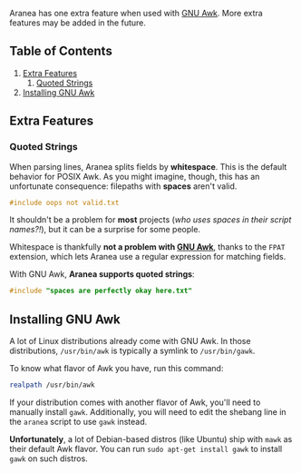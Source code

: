 Aranea has one extra feature when used with [GNU Awk][1]. More extra features may be added in the future.

## Table of Contents

1. [Extra Features](#extra-features)
    1. [Quoted Strings](#quoted-strings)
2. [Installing GNU Awk](#installing-gnu-awk)

## Extra Features

### Quoted Strings

When parsing lines, Aranea splits fields by **whitespace**. This is the default behavior for POSIX Awk. As you might imagine, though, this has an unfortunate consequence: filepaths with **spaces** aren't valid.

```c
#include oops not valid.txt
```

It shouldn't be a problem for **most** projects (*who uses spaces in their script names?!*), but it can be a surprise for some people.

Whitespace is thankfully **not a problem with [GNU Awk][1]**, thanks to the `FPAT` extension, which lets Aranea use a regular expression for matching fields.

With GNU Awk, **Aranea supports quoted strings**:

```c
#include "spaces are perfectly okay here.txt"
```

## Installing GNU Awk

A lot of Linux distributions already come with GNU Awk. In those distributions, `/usr/bin/awk` is typically a symlink to `/usr/bin/gawk`.

To know what flavor of Awk you have, run this command:

```bash
realpath /usr/bin/awk
```

If your distribution comes with another flavor of Awk, you'll need to manually install `gawk`. Additionally, you will need to edit the shebang line in the `aranea` script to use `gawk` instead.

**Unfortunately**, a lot of Debian-based distros (like Ubuntu) ship with `mawk` as their default Awk flavor. You can run `sudo apt-get install gawk` to install `gawk` on such distros.

[1]: https://www.gnu.org/software/gawk/
